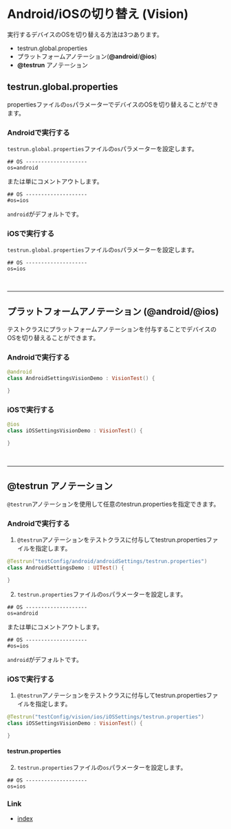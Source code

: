 # Android/iOSの切り替え (Vision)

実行するデバイスのOSを切り替える方法は3つあります。

- testrun.global.properties
- プラットフォームアノテーション(**@android**/**@ios**)
- **@testrun** アノテーション

## testrun.global.properties

propertiesファイルの`os`パラメーターでデバイスのOSを切り替えることができます。<br>

### Androidで実行する

`testrun.global.properties`ファイルの`os`パラメーターを設定します。

```properties
## OS --------------------
os=android
```

または単にコメントアウトします。

```properties
## OS --------------------
#os=ios
```

`android`がデフォルトです。

### iOSで実行する

`testrun.global.properties`ファイルの`os`パラメーターを設定します。

```properties
## OS --------------------
os=ios
```

<br>
<hr>

## プラットフォームアノテーション (@android/@ios)

テストクラスにプラットフォームアノテーションを付与することでデバイスのOSを切り替えることができます。

### Androidで実行する

```kotlin
@android
class AndroidSettingsVisionDemo : VisionTest() {

}
```

### iOSで実行する

```kotlin
@ios
class iOSSettingsVisionDemo : VisionTest() {

}
```

<br>
<hr>

## @testrun アノテーション

`@testrun`アノテーションを使用して任意のtestrun.propertiesを指定できます。

### Androidで実行する

1. `@testrun`アノテーションをテストクラスに付与してtestrun.propertiesファイルを指定します。

```kotlin
@Testrun("testConfig/android/androidSettings/testrun.properties")
class AndroidSettingsDemo : UITest() {

}
```

2. `testrun.properties`ファイルの`os`パラメーターを設定します。

```properties
## OS --------------------
os=android
```

または単にコメントアウトします。

```properties
## OS --------------------
#os=ios
```

`android`がデフォルトです。

### iOSで実行する

1. `@testrun`アノテーションをテストクラスに付与してtestrun.propertiesファイルを指定します。

```kotlin
@Testrun("testConfig/vision/ios/iOSSettings/testrun.properties")
class iOSSettingsVisionDemo : VisionTest() {

}
```

#### testrun.properties

2. `testrun.properties`ファイルの`os`パラメーターを設定します。

```properties
## OS --------------------
os=ios
```

### Link

- [index](../../../index_ja.md)
